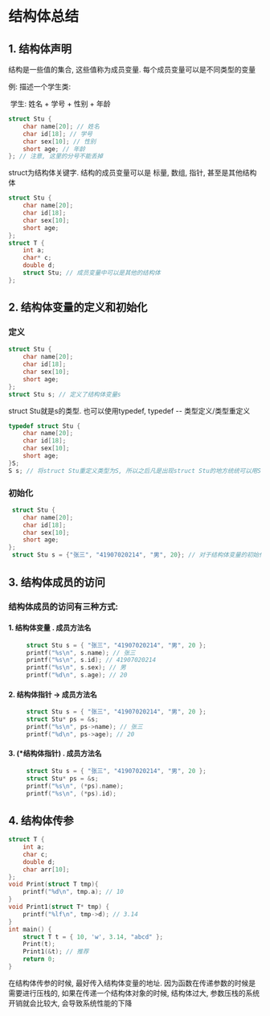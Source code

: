 # 结构体总结

## 1. 结构体声明

结构是一些值的集合, 这些值称为成员变量. 每个成员变量可以是不同类型的变量

例: 描述一个学生类:

​      学生: 姓名 + 学号 + 性别 + 年龄 

```c
struct Stu {
	char name[20]; // 姓名
	char id[18]; // 学号
	char sex[10]; // 性别
	short age; // 年龄
}; // 注意, 这里的分号不能丢掉
```

struct为结构体关键字. 结构的成员变量可以是 标量, 数组, 指针, 甚至是其他结构体

```c
struct Stu {
	char name[20];
	char id[18];
	char sex[10];
	short age;
};
struct T {
	int a;
	char* c;
	double d;
	struct Stu; // 成员变量中可以是其他的结构体
};
```

## 2. 结构体变量的定义和初始化

### 定义

```c
struct Stu {
	char name[20];
	char id[18];
	char sex[10];
	short age;
};
struct Stu s; // 定义了结构体变量s
```

struct Stu就是s的类型. 也可以使用typedef, typedef -- 类型定义/类型重定义

```c
typedef struct Stu {
	char name[20];
	char id[18];
	char sex[10];
	short age;
}S;
S s; // 将struct Stu重定义类型为S, 所以之后凡是出现struct Stu的地方统统可以用S替代
```

### 初始化

```c
 struct Stu {
	char name[20];
	char id[18];
	char sex[10];
	short age;
};
 struct Stu s = {"张三", "41907020214", "男", 20}; // 对于结构体变量的初始化
```

##  3. 结构体成员的访问

### 结构体成员的访问有三种方式:

#### 1. 结构体变量 . 成员方法名

```c
	 struct Stu s = { "张三", "41907020214", "男", 20 };
	 printf("%s\n", s.name); // 张三
	 printf("%s\n", s.id); // 41907020214
	 printf("%s\n", s.sex); // 男
	 printf("%d\n", s.age); // 20
```

#### 2. 结构体指针 -> 成员方法名

```c
	 struct Stu s = { "张三", "41907020214", "男", 20 };
	 struct Stu* ps = &s;
	 printf("%s\n", ps->name); // 张三
	 printf("%d\n", ps->age); // 20
```

#### 3. (*结构体指针) . 成员方法名

```c
	 struct Stu s = { "张三", "41907020214", "男", 20 };
	 struct Stu* ps = &s;
	 printf("%s\n", (*ps).name);
	 printf("%s\n", (*ps).id);
```

## 4. 结构体传参

```c
struct T {
	int a;
	char c;
	double d;
	char arr[10];
};
void Print(struct T tmp){
	printf("%d\n", tmp.a); // 10
}
void Print1(struct T* tmp) {
	printf("%lf\n", tmp->d); // 3.14
}
int main() {
	struct T t = { 10, 'w', 3.14, "abcd" };
	Print(t);
	Print1(&t); // 推荐
	return 0;
}
```



在结构体传参的时候, 最好传入结构体变量的地址.   因为函数在传递参数的时候是需要进行压栈的, 如果在传递一个结构体对象的时候, 结构体过大, 参数压栈的系统开销就会比较大, 会导致系统性能的下降